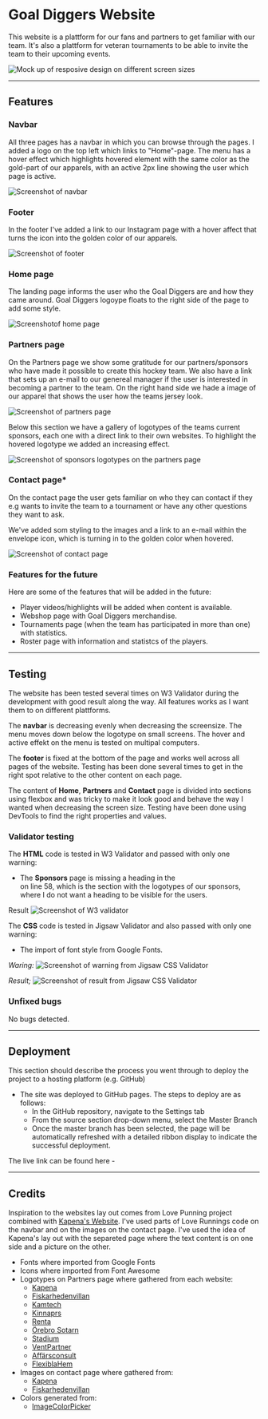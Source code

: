 # Goal Diggers Website

This website is a plattform for our fans and partners to get familiar with our team. It's also a plattform for veteran tournaments to be able to invite the team to their upcoming events.

![Mock up of resposive design on different screen sizes]()

---

## Features

### **Navbar**

All three pages has a navbar in which you can browse through the pages. I added a logo on the top left which links to "Home"-page. The menu has a hover effect which highlights hovered element with the same color as the gold-part of our apparels, with an active 2px line showing the user which page is active.

![Screenshot of navbar]()

### **Footer**

In the footer I've added a link to our Instagram page with a hover affect that turns the icon into the golden color of our apparels.

![Screenshot of footer]()

### **Home page**

The landing page informs the user who the Goal Diggers are and how they came around. Goal Diggers logoype floats to the right side of the page to add some style.

![Screenshotof home page]()

### **Partners page**

On the Partners page we show some gratitude for our partners/sponsors who have made it possible to create this hockey team.
We also have a link that sets up an e-mail to our genereal manager if the user is interested in becoming a partner to the team.
On the right hand side we hade a image of our apparel that shows the user how the teams jersey look.

![Screenshot of partners page]()

Below this section we have a gallery of logotypes of the teams current sponsors, each one with a direct link to their own websites. To highlight the hovered logotype we added an increasing effect.

![Screenshot of sponsors logotypes on the partners page]()

### **Contact page\***

On the contact page the user gets familiar on who they can contact if they e.g wants to invite the team to a tournament or have any other questions they want to ask.

We've added som styling to the images and a link to an e-mail within the envelope icon, which is turning in to the golden color when hovered.

![Screenshot of contact page]()

### **Features for the future**

Here are some of the features that will be added in the future:

- Player videos/highlights will be added when content is available.
- Webshop page with Goal Diggers merchandise.
- Tournaments page (when the team has participated in more than one) with statistics.
- Roster page with information and statistcs of the players.

---

## Testing

The website has been tested several times on W3 Validator during the development
with good result along the way.
All features works as I want them to on different plattforms.

The **navbar** is decreasing evenly when decreasing the screensize. The menu moves
down below the logotype on small screens.
The hover and active effekt on the menu is tested on multipal computers.

The **footer** is fixed at the bottom of the page and works well across all pages
of the website. Testing has been done several times to get in the right spot relative
to the other content on each page.

The content of **Home**, **Partners** and **Contact** page is divided into sections
using flexbox and was tricky to make it look good and behave the way I wanted when decreasing
the screen size. Testing have been done using DevTools to find the right properties
and values.

### **Validator testing**

The **HTML** code is tested in W3 Validator and passed with only one warning:

- The **Sponsors** page is missing a heading in the <section> on line 58, which
  is the section with the logotypes of our sponsors, where I do not want a heading
  to be visible for the users.

Result
![Screenshot of W3 validator]()

The **CSS** code is tested in Jigsaw Validator and also passed with only one warning:

- The import of font style from Google Fonts.

_Waring:_
![Screenshot of warning from Jigsaw CSS Validator]()

_Result;_
![Screenshot of result from Jigsaw CSS Validator]()

### **Unfixed bugs**

No bugs detected.

---

## **Deployment**

This section should describe the process you went through to deploy the project to a hosting platform (e.g. GitHub)

- The site was deployed to GitHub pages. The steps to deploy are as follows:
  - In the GitHub repository, navigate to the Settings tab
  - From the source section drop-down menu, select the Master Branch
  - Once the master branch has been selected, the page will be automatically refreshed with a detailed ribbon display to indicate the successful deployment.

The live link can be found here -

---

## **Credits**

Inspiration to the websites lay out comes from Love Punning project combined with [Kapena's Website](www.kapena.se).
I've used parts of Love Runnings code on the navbar and on the images on the contact page.
I've used the idea of Kapena's lay out with the separeted page where the text content
is on one side and a picture on the other.

- Fonts where imported from Google Fonts
- Icons where imported from Font Awesome
- Logotypes on Partners page where gathered from each website:
  - [Kapena](https://www.kapena.se)
  - [Fiskarhedenvillan](https://www.fiskarhedenvillan.se)
  - [Kamtech](https://www.kamtech.se)
  - [Kinnaprs](https://www.kinnars.se)
  - [Renta](https://www.resta.se)
  - [Örebro Sotarn](https://www.orebrosotarn.se)
  - [Stadium](https://www.stadium.se)
  - [VentPartner](https://www.ventpartner.se)
  - [Affärsconsult](https://www.affarsconsult.se)
  - [FlexiblaHem](https://www.flexiblahem.se)
- Images on contact page where gathered from:
  - [Kapena](https://www.kapena.se/kontakt)
  - [Fiskarhedenvillan](https://www.fiskarhedenvillan.se/kontor/orebro/)
- Colors generated from:
  - [ImageColorPicker](https://imagecolorpicker.com/)
